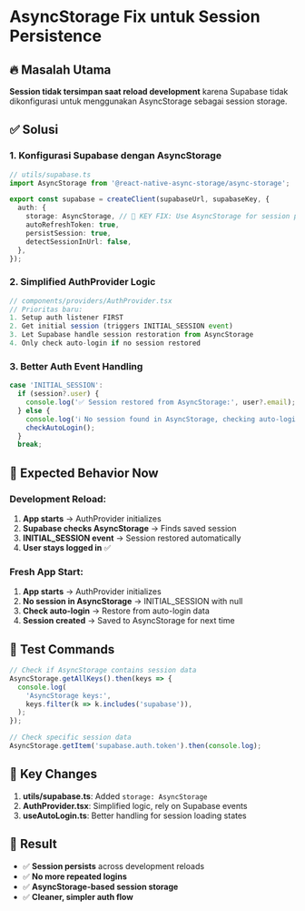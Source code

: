 # AsyncStorage Fix untuk Session Persistence

## 🔥 Masalah Utama

**Session tidak tersimpan saat reload development** karena Supabase tidak dikonfigurasi untuk menggunakan AsyncStorage sebagai session storage.

## ✅ Solusi

### 1. Konfigurasi Supabase dengan AsyncStorage

```typescript
// utils/supabase.ts
import AsyncStorage from '@react-native-async-storage/async-storage';

export const supabase = createClient(supabaseUrl, supabaseKey, {
  auth: {
    storage: AsyncStorage, // 🔑 KEY FIX: Use AsyncStorage for session persistence
    autoRefreshToken: true,
    persistSession: true,
    detectSessionInUrl: false,
  },
});
```

### 2. Simplified AuthProvider Logic

```typescript
// components/providers/AuthProvider.tsx
// Prioritas baru:
1. Setup auth listener FIRST
2. Get initial session (triggers INITIAL_SESSION event)
3. Let Supabase handle session restoration from AsyncStorage
4. Only check auto-login if no session restored
```

### 3. Better Auth Event Handling

```typescript
case 'INITIAL_SESSION':
  if (session?.user) {
    console.log('✅ Session restored from AsyncStorage:', user?.email);
  } else {
    console.log('ℹ️ No session found in AsyncStorage, checking auto-login...');
    checkAutoLogin();
  }
  break;
```

## 🚀 Expected Behavior Now

### Development Reload:

1. **App starts** → AuthProvider initializes
2. **Supabase checks AsyncStorage** → Finds saved session
3. **INITIAL_SESSION event** → Session restored automatically
4. **User stays logged in** ✅

### Fresh App Start:

1. **App starts** → AuthProvider initializes
2. **No session in AsyncStorage** → INITIAL_SESSION with null
3. **Check auto-login** → Restore from auto-login data
4. **Session created** → Saved to AsyncStorage for next time

## 🧪 Test Commands

```javascript
// Check if AsyncStorage contains session data
AsyncStorage.getAllKeys().then(keys => {
  console.log(
    'AsyncStorage keys:',
    keys.filter(k => k.includes('supabase')),
  );
});

// Check specific session data
AsyncStorage.getItem('supabase.auth.token').then(console.log);
```

## 📝 Key Changes

1. **utils/supabase.ts**: Added `storage: AsyncStorage`
2. **AuthProvider.tsx**: Simplified logic, rely on Supabase events
3. **useAutoLogin.ts**: Better handling for session loading states

## 🎯 Result

- ✅ **Session persists** across development reloads
- ✅ **No more repeated logins**
- ✅ **AsyncStorage-based session storage**
- ✅ **Cleaner, simpler auth flow**
